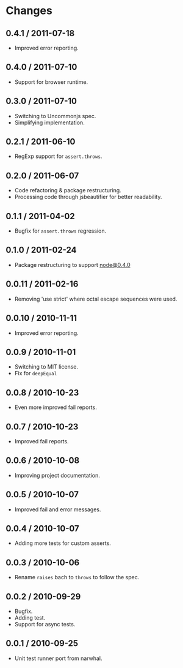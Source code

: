 # Changes #

## 0.4.1 / 2011-07-18 ##

  - Improved error reporting.

## 0.4.0 / 2011-07-10 ##

  - Support for browser runtime.

## 0.3.0 / 2011-07-10 ##

  - Switching to Uncommonjs spec.
  - Simplifying implementation.

## 0.2.1 / 2011-06-10 ##

  - RegExp support for `assert.throws`.

## 0.2.0 / 2011-06-07 ##

  - Code refactoring & package restructuring.
  - Processing code through jsbeautifier for better readability.

## 0.1.1 / 2011-04-02 ##

  - Bugfix for `assert.throws` regression.

## 0.1.0 / 2011-02-24 ##

  - Package restructuring to support node@0.4.0

## 0.0.11 / 2011-02-16 ##

  - Removing 'use strict' where octal escape sequences were used.

## 0.0.10 / 2010-11-11 ##

  - Improved error reporting.

## 0.0.9 / 2010-11-01 ##

  - Switching to MIT license.
  - Fix for `deepEqual`

## 0.0.8 / 2010-10-23 ##

  - Even more improved fail reports.

## 0.0.7 / 2010-10-23 ##

  - Improved fail reports.

## 0.0.6 / 2010-10-08 ##

  - Improving project documentation.

## 0.0.5 / 2010-10-07 ##

  - Improved fail and error messages.

## 0.0.4 / 2010-10-07 ##

  - Adding more tests for custom asserts.

## 0.0.3 / 2010-10-06 ##

  - Rename `raises` bach to `throws` to follow the spec.

## 0.0.2 / 2010-09-29 ##

  - Bugfix.
  - Adding test.
  - Support for async tests.

## 0.0.1 / 2010-09-25 ##

  - Unit test runner port from narwhal.
